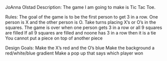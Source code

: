 JoAnna Olstad
Description: The game I am going to make is Tic Tac Toe. 

Rules: 
The goal of the game is to be the first person to get 3 in a row.
One person is X and the other person is O.
Take turns placing X’s or O’s in the squares. 
The game is over when one person gets 3 in a row or all 9 squares are filled
If all 9 squares are filled and noone has 3 in a row then it is a tie
You cannot put a piece on top of another piece

Design Goals: 
Make the X’s red and the O’s blue
Make the background a red/white/blue gradient
Make a pop up that says which player won

